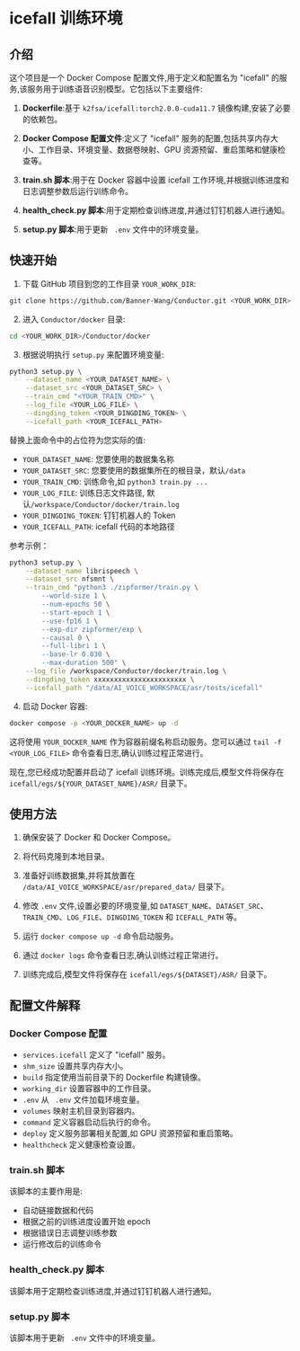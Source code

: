 # icefall 训练环境

## 介绍

这个项目是一个 Docker Compose 配置文件,用于定义和配置名为 "icefall"
的服务,该服务用于训练语音识别模型。它包括以下主要组件:

1. **Dockerfile**:基于 `k2fsa/icefall:torch2.0.0-cuda11.7` 镜像构建,安装了必要的依赖包。

2. **Docker Compose 配置文件**:定义了 "icefall" 服务的配置,包括共享内存大小、工作目录、环境变量、数据卷映射、GPU
   资源预留、重启策略和健康检查等。

3. **train.sh 脚本**:用于在 Docker 容器中设置 icefall 工作环境,并根据训练进度和日志调整参数后运行训练命令。

4. **health_check.py 脚本**:用于定期检查训练进度,并通过钉钉机器人进行通知。

5. **setup.py 脚本**:用于更新 ` .env` 文件中的环境变量。

## 快速开始

1. 下载 GitHub 项目到您的工作目录 `YOUR_WORK_DIR`:

```bash
git clone https://github.com/Banner-Wang/Conductor.git <YOUR_WORK_DIR>
```

2. 进入 `Conductor/docker` 目录:

```bash
cd <YOUR_WORK_DIR>/Conductor/docker
```

3. 根据说明执行 `setup.py` 来配置环境变量:

```bash
python3 setup.py \
    --dataset_name <YOUR_DATASET_NAME> \
    --dataset_src <YOUR_DATASET_SRC> \
    --train_cmd "<YOUR_TRAIN_CMD>" \
    --log_file <YOUR_LOG_FILE> \
    --dingding_token <YOUR_DINGDING_TOKEN> \
    --icefall_path <YOUR_ICEFALL_PATH>
```

替换上面命令中的占位符为您实际的值:

- `YOUR_DATASET_NAME`: 您要使用的数据集名称
- `YOUR_DATASET_SRC`: 您要使用的数据集所在的根目录，默认`/data`
- `YOUR_TRAIN_CMD`: 训练命令,如 `python3 train.py ...`
- `YOUR_LOG_FILE`: 训练日志文件路径, 默认`/workspace/Conductor/docker/train.log`
- `YOUR_DINGDING_TOKEN`: 钉钉机器人的 Token
- `YOUR_ICEFALL_PATH`: icefall 代码的本地路径

参考示例：
```bash
python3 setup.py \
    --dataset_name librispeech \
    --dataset_src nfsmnt \
    --train_cmd "python3 ./zipformer/train.py \
        --world-size 1 \
        --num-epochs 50 \
        --start-epoch 1 \
        --use-fp16 1 \
        --exp-dir zipformer/exp \
        --causal 0 \
        --full-libri 1 \
        --base-lr 0.030 \
        --max-duration 500" \
    --log_file /workspace/Conductor/docker/train.log \
    --dingding_token xxxxxxxxxxxxxxxxxxxxxxx \
    --icefall_path "/data/AI_VOICE_WORKSPACE/asr/tests/icefall"

```
4. 启动 Docker 容器:

```bash
docker compose -p <YOUR_DOCKER_NAME> up -d
```

这将使用 `YOUR_DOCKER_NAME` 作为容器前缀名称启动服务。您可以通过 `tail -f <YOUR_LOG_FILE>` 命令查看日志,确认训练过程正常进行。

现在,您已经成功配置并启动了 icefall 训练环境。训练完成后,模型文件将保存在 `icefall/egs/${YOUR_DATASET_NAME}/ASR/` 目录下。

## 使用方法

1. 确保安装了 Docker 和 Docker Compose。

2. 将代码克隆到本地目录。

3. 准备好训练数据集,并将其放置在 `/data/AI_VOICE_WORKSPACE/asr/prepared_data/` 目录下。

4. 修改 `.env` 文件,设置必要的环境变量,如 `DATASET_NAME`、`DATASET_SRC`、`TRAIN_CMD`、`LOG_FILE`、`DINGDING_TOKEN` 和 `ICEFALL_PATH` 等。

5. 运行 `docker compose up -d` 命令启动服务。

6. 通过 `docker logs` 命令查看日志,确认训练过程正常进行。

7. 训练完成后,模型文件将保存在 `icefall/egs/${DATASET}/ASR/` 目录下。

## 配置文件解释

### Docker Compose 配置

- `services.icefall` 定义了 "icefall" 服务。
- `shm_size` 设置共享内存大小。
- `build` 指定使用当前目录下的 Dockerfile 构建镜像。
- `working_dir` 设置容器中的工作目录。
- `.env` 从 ` .env` 文件加载环境变量。
- `volumes` 映射主机目录到容器内。
- `command` 定义容器启动后执行的命令。
- `deploy` 定义服务部署相关配置,如 GPU 资源预留和重启策略。
- `healthcheck` 定义健康检查设置。

### train.sh 脚本

该脚本的主要作用是:

- 自动链接数据和代码
- 根据之前的训练进度设置开始 epoch
- 根据错误日志调整训练参数
- 运行修改后的训练命令

### health_check.py 脚本

该脚本用于定期检查训练进度,并通过钉钉机器人进行通知。

### setup.py 脚本

该脚本用于更新 ` .env` 文件中的环境变量。